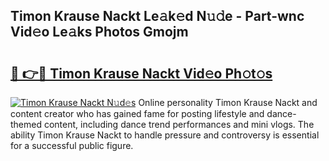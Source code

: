 ## Timon Krause Nackt Le𝚊k𝚎d N𝚞𝚍e - Part-wnc Vid𝚎o Le𝚊ks Photos Gmojm

# <h2><a href="http://fb4vtj.evod.top/?m=Timon+Krause+Nackt">🔗 👉🔴 Timon Krause Nackt Vid𝚎o Ph𝚘t𝚘s</a></h2>

[![Timon Krause Nackt N𝚞d𝚎s](https://i.imgur.com/8V9OHl7.gif)](http://fb4vtj.evod.top/?m=Timon+Krause+Nackt)
Online personality Timon Krause Nackt and content creator who has gained fame for posting lifestyle and dance-themed content, including dance trend performances and mini vlogs. The ability Timon Krause Nackt to handle pressure and controversy is essential for a successful public figure. 
